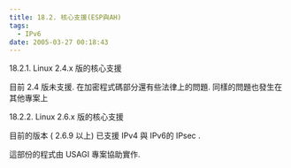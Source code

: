 ```yaml
---
title: 18.2. 核心支援(ESP與AH)
tags:
  - IPv6
date: 2005-03-27 00:18:43
---
```


18.2.1\. Linux 2.4.x  版的核心支援

目前 2.4 版未支援. 在加密程式碼部分還有些法律上的問題. 同樣的問題也發生在其他專案上

18.2.2\. Linux 2.6.x  版的核心支援

目前的版本 ( 2.6.9 以上) 已支援 IPv4 與 IPv6的 IPsec .

這部份的程式由 USAGI 專案協助實作.